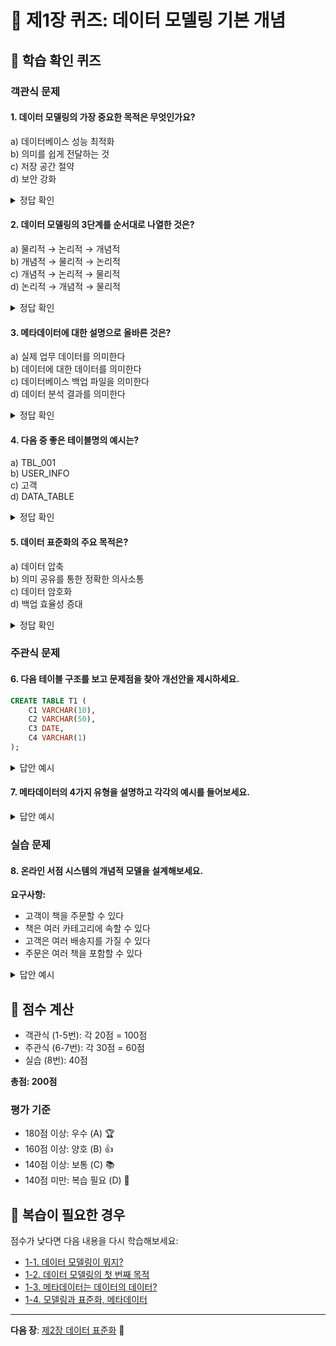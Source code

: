 # 📝 제1장 퀴즈: 데이터 모델링 기본 개념

## 🎯 학습 확인 퀴즈

### 객관식 문제

#### 1. 데이터 모델링의 가장 중요한 목적은 무엇인가요?
a) 데이터베이스 성능 최적화  
b) 의미를 쉽게 전달하는 것  
c) 저장 공간 절약  
d) 보안 강화  

<details>
<summary>정답 확인</summary>
<b>정답: b) 의미를 쉽게 전달하는 것</b><br>
데이터 모델링의 첫 번째 목적은 복잡한 현실을 이해하기 쉬운 구조로 표현하여 의미를 명확히 전달하는 것입니다.
</details>

#### 2. 데이터 모델링의 3단계를 순서대로 나열한 것은?
a) 물리적 → 논리적 → 개념적  
b) 개념적 → 물리적 → 논리적  
c) 개념적 → 논리적 → 물리적  
d) 논리적 → 개념적 → 물리적  

<details>
<summary>정답 확인</summary>
<b>정답: c) 개념적 → 논리적 → 물리적</b><br>
개념적 모델링(무엇을) → 논리적 모델링(어떻게) → 물리적 모델링(실제로) 순서로 진행됩니다.
</details>

#### 3. 메타데이터에 대한 설명으로 올바른 것은?
a) 실제 업무 데이터를 의미한다  
b) 데이터에 대한 데이터를 의미한다  
c) 데이터베이스 백업 파일을 의미한다  
d) 데이터 분석 결과를 의미한다  

<details>
<summary>정답 확인</summary>
<b>정답: b) 데이터에 대한 데이터를 의미한다</b><br>
메타데이터는 "데이터의 데이터"로, 데이터 자체가 아니라 데이터를 설명하는 정보입니다.
</details>

#### 4. 다음 중 좋은 테이블명의 예시는?
a) TBL_001  
b) USER_INFO  
c) 고객  
d) DATA_TABLE  

<details>
<summary>정답 확인</summary>
<b>정답: c) 고객</b><br>
비즈니스 용어를 사용하고 의미가 명확한 테이블명이 좋습니다.
</details>

#### 5. 데이터 표준화의 주요 목적은?
a) 데이터 압축  
b) 의미 공유를 통한 정확한 의사소통  
c) 데이터 암호화  
d) 백업 효율성 증대  

<details>
<summary>정답 확인</summary>
<b>정답: b) 의미 공유를 통한 정확한 의사소통</b><br>
데이터 표준화는 조직 내에서 동일한 의미로 데이터를 이해하고 소통하기 위한 것입니다.
</details>

### 주관식 문제

#### 6. 다음 테이블 구조를 보고 문제점을 찾아 개선안을 제시하세요.

```sql
CREATE TABLE T1 (
    C1 VARCHAR(10),
    C2 VARCHAR(50),
    C3 DATE,
    C4 VARCHAR(1)
);
```

<details>
<summary>답안 예시</summary>
<b>문제점:</b><br>
- 테이블명(T1)과 컬럼명(C1, C2, C3, C4)이 의미를 전달하지 못함<br>
- 비즈니스 용어가 아닌 기술적 명명<br>
- 메타데이터(설명, 제약조건) 부재<br><br>

<b>개선안:</b><br>
```sql
CREATE TABLE 고객 (
    고객ID VARCHAR(10) PRIMARY KEY,
    고객명 VARCHAR(50) NOT NULL,
    가입일자 DATE,
    활성상태 VARCHAR(1) CHECK (활성상태 IN ('Y', 'N'))
);

COMMENT ON TABLE 고객 IS '쇼핑몰 회원 정보를 저장하는 테이블';
COMMENT ON COLUMN 고객.고객ID IS '고객을 유일하게 식별하는 코드';
```
</details>

#### 7. 메타데이터의 4가지 유형을 설명하고 각각의 예시를 들어보세요.

<details>
<summary>답안 예시</summary>
<b>1. 구조적 메타데이터:</b> 데이터의 구조와 관계<br>
예시: 테이블명, 컬럼명, 데이터타입, 관계정보<br><br>

<b>2. 관리적 메타데이터:</b> 데이터의 관리 정보<br>
예시: 생성자, 생성일시, 접근권한, 백업정책<br><br>

<b>3. 기술적 메타데이터:</b> 시스템 구현 관련 정보<br>
예시: 인덱스, 제약조건, 파티션, 성능정보<br><br>

<b>4. 비즈니스 메타데이터:</b> 업무 관련 정보<br>
예시: 업무규칙, 데이터출처, 품질기준, 담당부서
</details>

### 실습 문제

#### 8. 온라인 서점 시스템의 개념적 모델을 설계해보세요.

**요구사항:**
- 고객이 책을 주문할 수 있다
- 책은 여러 카테고리에 속할 수 있다  
- 고객은 여러 배송지를 가질 수 있다
- 주문은 여러 책을 포함할 수 있다

<details>
<summary>답안 예시</summary>
<b>엔티티:</b><br>
- 고객 (고객ID, 고객명, 이메일, 전화번호)<br>
- 책 (책ID, 제목, 저자, 출판사, 가격)<br>
- 카테고리 (카테고리ID, 카테고리명)<br>
- 배송지 (배송지ID, 고객ID, 주소, 우편번호)<br>
- 주문 (주문ID, 고객ID, 주문일자, 총금액)<br>
- 주문상세 (주문ID, 책ID, 수량, 단가)<br><br>

<b>관계:</b><br>
- 고객 1:N 주문<br>
- 고객 1:N 배송지<br>
- 주문 1:N 주문상세<br>
- 책 1:N 주문상세<br>
- 책 M:N 카테고리
</details>

## 🎯 점수 계산

- 객관식 (1-5번): 각 20점 = 100점
- 주관식 (6-7번): 각 30점 = 60점  
- 실습 (8번): 40점

**총점: 200점**

### 평가 기준
- 180점 이상: 우수 (A) 🏆
- 160점 이상: 양호 (B) 👍  
- 140점 이상: 보통 (C) 📚
- 140점 미만: 복습 필요 (D) 📖

## 🔄 복습이 필요한 경우

점수가 낮다면 다음 내용을 다시 학습해보세요:

- [1-1. 데이터 모델링이 뭐지?](./01-what-is-data-modeling.md)
- [1-2. 데이터 모델링의 첫 번째 목적](./02-purpose-of-data-modeling.md)  
- [1-3. 메타데이터는 데이터의 데이터?](./03-metadata.md)
- [1-4. 모델링과 표준화, 메타데이터](./04-modeling-standardization-metadata.md)

---

**다음 장**: [제2장 데이터 표준화](../chapter02/01-purpose-of-standardization.md) 🚀